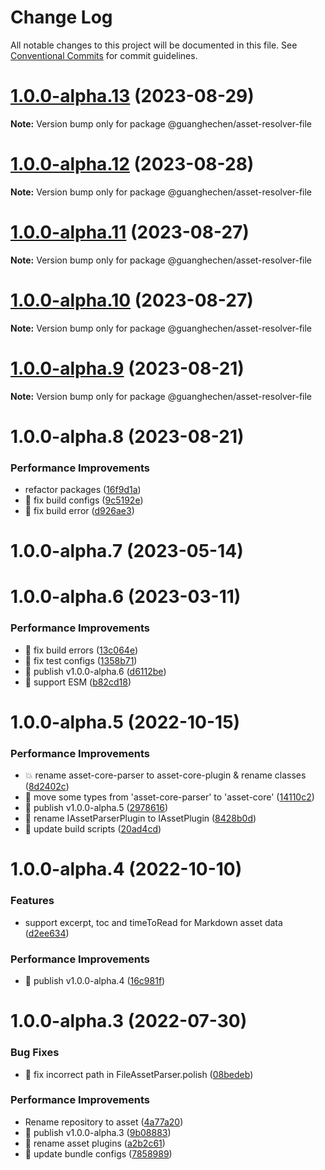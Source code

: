 # Change Log

All notable changes to this project will be documented in this file.
See [Conventional Commits](https://conventionalcommits.org) for commit guidelines.

# [1.0.0-alpha.13](https://github.com/guanghechen/asset/compare/@guanghechen/asset-resolver-file@1.0.0-alpha.12...@guanghechen/asset-resolver-file@1.0.0-alpha.13) (2023-08-29)

**Note:** Version bump only for package @guanghechen/asset-resolver-file





# [1.0.0-alpha.12](https://github.com/guanghechen/asset/compare/@guanghechen/asset-resolver-file@1.0.0-alpha.11...@guanghechen/asset-resolver-file@1.0.0-alpha.12) (2023-08-28)

**Note:** Version bump only for package @guanghechen/asset-resolver-file





# [1.0.0-alpha.11](https://github.com/guanghechen/asset/compare/@guanghechen/asset-resolver-file@1.0.0-alpha.10...@guanghechen/asset-resolver-file@1.0.0-alpha.11) (2023-08-27)

**Note:** Version bump only for package @guanghechen/asset-resolver-file





# [1.0.0-alpha.10](https://github.com/guanghechen/asset/compare/@guanghechen/asset-resolver-file@1.0.0-alpha.9...@guanghechen/asset-resolver-file@1.0.0-alpha.10) (2023-08-27)

**Note:** Version bump only for package @guanghechen/asset-resolver-file





# [1.0.0-alpha.9](https://github.com/guanghechen/asset/compare/@guanghechen/asset-resolver-file@1.0.0-alpha.8...@guanghechen/asset-resolver-file@1.0.0-alpha.9) (2023-08-21)

**Note:** Version bump only for package @guanghechen/asset-resolver-file





# 1.0.0-alpha.8 (2023-08-21)


### Performance Improvements

* refactor packages ([16f9d1a](https://github.com/guanghechen/asset/commit/16f9d1ae0f23c51413955149f401c811a92a9b15))
* 🔧 fix build configs ([9c5192e](https://github.com/guanghechen/asset/commit/9c5192e838b8b5716679e8bbafcd58ee98435694))
* 🔧 fix build error ([d926ae3](https://github.com/guanghechen/asset/commit/d926ae33ecc97416982037a59bb9ee39365b56db))





# 1.0.0-alpha.7 (2023-05-14)



# 1.0.0-alpha.6 (2023-03-11)


### Performance Improvements

* 🔧 fix build errors ([13c064e](https://github.com/guanghechen/asset/commit/13c064efebac4097881bac8e3d4ffbd1aeb1b0ef))
* 🔧 fix test configs ([1358b71](https://github.com/guanghechen/asset/commit/1358b71cc7d5d0ff322a7130ce3d2a8b9868f7a0))
* 🔖 publish v1.0.0-alpha.6 ([d6112be](https://github.com/guanghechen/asset/commit/d6112be6be89f9561864ef06c34ffeaf687f56bf))
* 🔧 support ESM ([b82cd18](https://github.com/guanghechen/asset/commit/b82cd1840f27dfcd0a4dd44d3371fdd60da643d8))



# 1.0.0-alpha.5 (2022-10-15)


### Performance Improvements

* :boom:  rename asset-core-parser to asset-core-plugin & rename classes ([8d2402c](https://github.com/guanghechen/asset/commit/8d2402cfb22c156072966320002754474f75cc1b))
* 🎨 move some types from 'asset-core-parser' to 'asset-core' ([14110c2](https://github.com/guanghechen/asset/commit/14110c23665f3e5d6d00911108bf7f93a3555735))
* 🔖 publish v1.0.0-alpha.5 ([2978616](https://github.com/guanghechen/asset/commit/29786168db238e3378e8de791b228d00ee113ac5))
* 🎨 rename IAssetParserPlugin to IAssetPlugin ([8428b0d](https://github.com/guanghechen/asset/commit/8428b0da73da318480bc014e17c1def69e690c28))
* 🔧 update build scripts ([20ad4cd](https://github.com/guanghechen/asset/commit/20ad4cd1847361177774a28520533b6953d3c22e))



# 1.0.0-alpha.4 (2022-10-10)


### Features

* support excerpt, toc and timeToRead for Markdown asset data ([d2ee634](https://github.com/guanghechen/asset/commit/d2ee6343a71f5877a1e9a46d995bbdd520ee80c9))


### Performance Improvements

* 🔖 publish v1.0.0-alpha.4 ([16c981f](https://github.com/guanghechen/asset/commit/16c981f90ee3bc4965d552cf8402fbdc4ed3dbb0))



# 1.0.0-alpha.3 (2022-07-30)


### Bug Fixes

* 🐛 fix incorrect path in FileAssetParser.polish ([08bedeb](https://github.com/guanghechen/asset/commit/08bedeb3ff515e163fcc0f4bfc2e3a0b3ef4d612))


### Performance Improvements

* Rename repository to asset ([4a77a20](https://github.com/guanghechen/asset/commit/4a77a20cb72c53a56a8e22bce7325818f77eac7f))
* 🔖 publish v1.0.0-alpha.3 ([9b08883](https://github.com/guanghechen/asset/commit/9b0888335ba511f0f581d312b9c0706079321fc3))
* 🎨 rename asset plugins ([a2b2c61](https://github.com/guanghechen/asset/commit/a2b2c612f2c23ce3f273a67d890eee33cb1aa962))
* 🔧 update bundle configs ([7858989](https://github.com/guanghechen/asset/commit/7858989e2894abdec29da0daa2e2a97f1a80893c))

